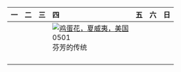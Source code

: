 | 一   | 二   | 三   | 四                                                                                                                                                                                 | 五   | 六   | 日   |
|:----|:----|:----|:----------------------------------------------------------------------------------------------------------------------------------------------------------------------------------|:----|:----|:----|
|     |     |     | [![](https://www.bing.com/th?id=OHR.PinkPlumeria_ZH-CN3890147555_320x240.jpg "鸡蛋花，夏威夷，美国")](https://www.bing.com/th?id=OHR.PinkPlumeria_ZH-CN3890147555_UHD.jpg)<br>0501<br>芬芳的传统 |     |     |     |
|     |     |     |                                                                                                                                                                                   |     |     |     |
|     |     |     |                                                                                                                                                                                   |     |     |     |
|     |     |     |                                                                                                                                                                                   |     |     |     |
|     |     |     |                                                                                                                                                                                   |     |     |     |